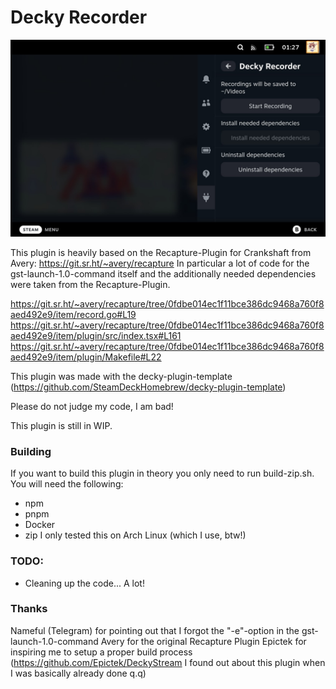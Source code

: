 # Decky Recorder

![Decky-Recorder Example Screenshot](decky-recorder-screenshot.jpg)

This plugin is heavily based on the Recapture-Plugin for Crankshaft from Avery: https://git.sr.ht/~avery/recapture
In particular a lot of code for the gst-launch-1.0-command itself and the additionally needed dependencies were taken from the Recapture-Plugin.

https://git.sr.ht/~avery/recapture/tree/0fdbe014ec1f11bce386dc9468a760f8aed492e9/item/record.go#L19
https://git.sr.ht/~avery/recapture/tree/0fdbe014ec1f11bce386dc9468a760f8aed492e9/item/plugin/src/index.tsx#L161
https://git.sr.ht/~avery/recapture/tree/0fdbe014ec1f11bce386dc9468a760f8aed492e9/item/plugin/Makefile#L22

This plugin was made with the decky-plugin-template (https://github.com/SteamDeckHomebrew/decky-plugin-template)

Please do not judge my code, I am bad!

This plugin is still in WIP.

### Building
If you want to build this plugin in theory you only need to run build-zip.sh. You will need the following:
- npm
- pnpm
- Docker
- zip
I only tested this on Arch Linux (which I use, btw!)

### TODO:
- Cleaning up the code... A lot!
### 

### Thanks
Nameful (Telegram) for pointing out that I forgot the "-e"-option in the gst-launch-1.0-command
Avery for the original Recapture Plugin
Epictek for inspiring me to setup a proper build process (https://github.com/Epictek/DeckyStream I found out about this plugin when I was basically already done q.q)